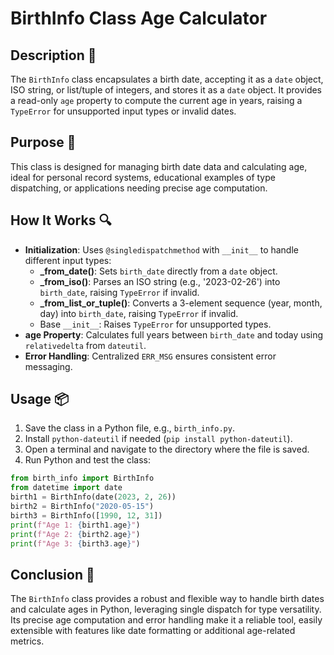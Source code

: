 # BirthInfo Class Age Calculator

## Description 📝

The `BirthInfo` class encapsulates a birth date, accepting it as a `date` object, ISO string, or list/tuple of integers, and stores it as a `date` object.
It provides a read-only `age` property to compute the current age in years, raising a `TypeError` for unsupported input types or invalid dates.

## Purpose 🎯

This class is designed for managing birth date data and calculating age, ideal for personal record systems, educational examples of type dispatching, or applications needing precise age computation.

## How It Works 🔍

-   **Initialization**: Uses `@singledispatchmethod` with `__init__` to handle different input types:
    -   **\_from_date()**: Sets `birth_date` directly from a `date` object.
    -   **\_from_iso()**: Parses an ISO string (e.g., '2023-02-26') into `birth_date`, raising `TypeError` if invalid.
    -   **\_from_list_or_tuple()**: Converts a 3-element sequence (year, month, day) into `birth_date`, raising `TypeError` if invalid.
    -   Base `__init__`: Raises `TypeError` for unsupported types.
-   **age Property**: Calculates full years between `birth_date` and today using `relativedelta` from `dateutil`.
-   **Error Handling**: Centralized `ERR_MSG` ensures consistent error messaging.

## Usage 📦

1. Save the class in a Python file, e.g., `birth_info.py`.
2. Install `python-dateutil` if needed (`pip install python-dateutil`).
3. Open a terminal and navigate to the directory where the file is saved.
4. Run Python and test the class:

```python
from birth_info import BirthInfo
from datetime import date
birth1 = BirthInfo(date(2023, 2, 26))
birth2 = BirthInfo("2020-05-15")
birth3 = BirthInfo([1990, 12, 31])
print(f"Age 1: {birth1.age}")
print(f"Age 2: {birth2.age}")
print(f"Age 3: {birth3.age}")
```

## Conclusion 🚀

The `BirthInfo` class provides a robust and flexible way to handle birth dates and calculate ages in Python, leveraging single dispatch for type versatility.
Its precise age computation and error handling make it a reliable tool, easily extensible with features like date formatting or additional age-related metrics.
